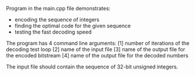 Program in the main.cpp file demonstrates:
- encoding the sequence of integers
- finding the optimal code for the given sequence
- testing the fast decoding speed

The program has 4 command line arguments:
[1] number of iterations of the decoding test loop
[2] name of the input file
[3] name of the output file for the encoded bitstream
[4] name of the output file for the decoded numbers

The input file should contain the sequence of 32-bit unsigned integers.